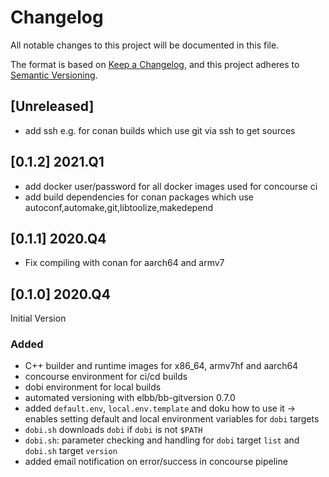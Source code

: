 # Changelog

All notable changes to this project will be documented in this file.

The format is based on [Keep a Changelog](https://keepachangelog.com/en/1.0.0/),
and this project adheres to [Semantic Versioning](https://semver.org/spec/v2.0.0.html).

## [Unreleased]

- add ssh e.g. for conan builds which use git via ssh to get sources

## [0.1.2] 2021.Q1

- add docker user/password for all docker images used for concourse ci
- add build dependencies for conan packages which use autoconf,automake,git,libtoolize,makedepend

## [0.1.1] 2020.Q4

- Fix compiling with conan for aarch64 and armv7

## [0.1.0] 2020.Q4

Initial Version

### Added

-   C++ builder and runtime images for x86_64, armv7hf and aarch64
-   concourse environment for ci/cd builds
-   dobi environment for local builds
-   automated versioning with elbb/bb-gitversion 0.7.0
-   added `default.env`, `local.env.template` and doku how to use it -> enables setting default and local environment variables for `dobi` targets
-   `dobi.sh` downloads `dobi` if `dobi` is not `$PATH`
-   `dobi.sh`: parameter checking and handling for `dobi` target `list` and `dobi.sh` target `version`
-   added email notification on error/success in concourse pipeline
